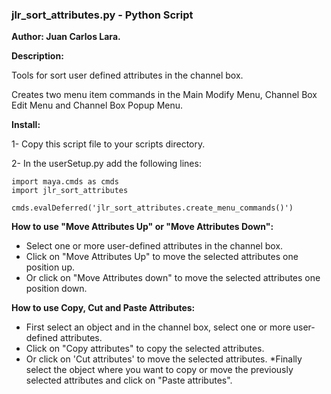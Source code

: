 
### jlr_sort_attributes.py - Python Script
**Author: Juan Carlos Lara.**

**Description:**

Tools for sort user defined attributes in the channel box.

Creates two menu item commands in the Main Modify Menu, Channel Box Edit Menu and Channel Box Popup Menu.


**Install:**

1- Copy this script file to your scripts directory.

2- In the userSetup.py add the following lines:

    import maya.cmds as cmds
    import jlr_sort_attributes
    
    cmds.evalDeferred('jlr_sort_attributes.create_menu_commands()')


**How to use "Move Attributes Up" or "Move Attributes Down":**

* Select one or more user-defined attributes in the channel box.
* Click on "Move Attributes Up" to move the selected attributes one position up.
* Or click on "Move Attributes down" to move the selected attributes one position down.

**How to use Copy, Cut and Paste Attributes:**

* First select an object and in the channel box, select one or more user-defined attributes.
* Click on "Copy attributes" to copy the selected attributes.
* Or click on 'Cut attributes' to move the selected attributes.
*Finally select the object where you want to copy or move the previously selected attributes and click on "Paste attributes".